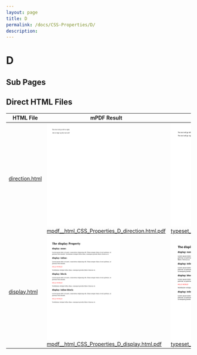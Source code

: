 ```yaml
---
layout: page
title: D
permalink: /docs/CSS-Properties/D/
description: 
---
```


# D

## Sub Pages


## Direct HTML Files

| HTML File | mPDF Result | typeset.sh Result | PDFreactor Result |
|---------|---------|---------|---------|
| [direction.html](/html/CSS%20Properties/D/direction.html) | ![](mpdf__html_CSS_Properties_D_direction.html.png) [mpdf__html_CSS_Properties_D_direction.html.pdf](mpdf__html_CSS_Properties_D_direction.html.pdf) | ![](typeset__html_CSS_Properties_D_direction.html.png) [typeset__html_CSS_Properties_D_direction.html.pdf](typeset__html_CSS_Properties_D_direction.html.pdf) | ![](pdfreactor__html_CSS_Properties_D_direction.html.png) [pdfreactor__html_CSS_Properties_D_direction.html.pdf](pdfreactor__html_CSS_Properties_D_direction.html.pdf) |
| [display.html](/html/CSS%20Properties/D/display.html) | ![](mpdf__html_CSS_Properties_D_display.html.png) [mpdf__html_CSS_Properties_D_display.html.pdf](mpdf__html_CSS_Properties_D_display.html.pdf) | ![](typeset__html_CSS_Properties_D_display.html.png) [typeset__html_CSS_Properties_D_display.html.pdf](typeset__html_CSS_Properties_D_display.html.pdf) | ![](pdfreactor__html_CSS_Properties_D_display.html.png) [pdfreactor__html_CSS_Properties_D_display.html.pdf](pdfreactor__html_CSS_Properties_D_display.html.pdf) |
